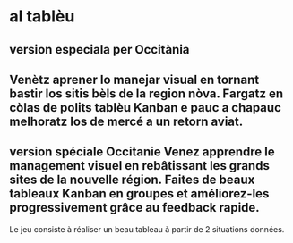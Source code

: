 # al tablèu
version especiala per Occitània
----
Venètz aprener lo manejar visual en tornant bastir los sitis bèls de la region nòva.
Fargatz en còlas de polits tablèu Kanban e pauc a chapauc melhoratz los de mercé a un retorn aviat.
-----
version spéciale Occitanie
Venez apprendre le management visuel en rebâtissant les grands sites de la nouvelle région.
Faites de beaux tableaux Kanban en groupes et améliorez-les progressivement grâce au feedback rapide.
-----
Le jeu consiste à réaliser un beau tableau à partir de 2 situations données. 
